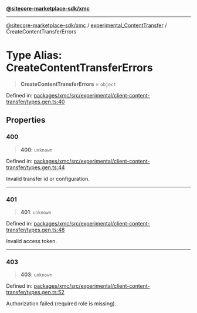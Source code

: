 [**@sitecore-marketplace-sdk/xmc**](../../../../README.md)

***

[@sitecore-marketplace-sdk/xmc](../../../../README.md) / [experimental\_ContentTransfer](../README.md) / CreateContentTransferErrors

# Type Alias: CreateContentTransferErrors

> **CreateContentTransferErrors** = `object`

Defined in: [packages/xmc/src/experimental/client-content-transfer/types.gen.ts:40](https://github.com/Sitecore/marketplace-sdk/blob/main/packages/xmc/src/experimental/client-content-transfer/types.gen.ts#L40)

## Properties

### 400

> **400**: `unknown`

Defined in: [packages/xmc/src/experimental/client-content-transfer/types.gen.ts:44](https://github.com/Sitecore/marketplace-sdk/blob/main/packages/xmc/src/experimental/client-content-transfer/types.gen.ts#L44)

Invalid transfer id or configuration.

***

### 401

> **401**: `unknown`

Defined in: [packages/xmc/src/experimental/client-content-transfer/types.gen.ts:48](https://github.com/Sitecore/marketplace-sdk/blob/main/packages/xmc/src/experimental/client-content-transfer/types.gen.ts#L48)

Invalid access token.

***

### 403

> **403**: `unknown`

Defined in: [packages/xmc/src/experimental/client-content-transfer/types.gen.ts:52](https://github.com/Sitecore/marketplace-sdk/blob/main/packages/xmc/src/experimental/client-content-transfer/types.gen.ts#L52)

Authorization failed (required role is missing).
